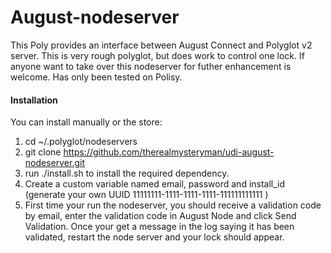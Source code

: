 # August-nodeserver

This Poly provides an interface between August Connect and Polyglot v2 server. This is very rough polyglot, but does work to control one lock. If anyone want to take over
this nodeserver for futher enhancement is welcome. Has only been tested on Polisy.

#### Installation

You can install manually or the store:

1. cd ~/.polyglot/nodeservers
2. git clone https://github.com/therealmysteryman/udi-august-nodeserver.git
3. run ./install.sh to install the required dependency.
4. Create a custom variable named email, password and install_id (generate your own UUID 11111111-1111-1111-1111-111111111111 ) 
5. First time your run the nodeserver, you should receive a validation code by email, enter the validation code in August Node and click Send Validation. 
   Once your get a message in the log saying it has been validated, restart the node server and your lock should appear.
